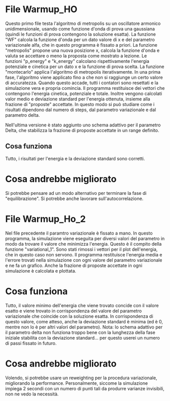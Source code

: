 # File Warmup_HO

Questo primo file testa l'algoritmo di metropolis su un oscillatore armonico unidimensionale, usando come
funzione d'onda di prova una gaussiana (quindi le funzioni di prova contengono la soluzione esatta). La 
funzione "WF" calcola la funzione d'onda per un dato valore di x e del parametro variazionale alfa, che in 
questo programma è fissato a priori. La funzione "metropolis" propone una nuova posizione x, calcola la 
funzione d'onda e valuta se accettare o meno la proposta come mostrato a lezione. Le funzioni "p_energy"
e "k_energy" calcolano rispettivamente l'energia potenziale e cinetica per un dato x e la funzione di prova
scelta. La funzione "montecarlo" applica l'algoritmo di metropolis iterativamente. In una prima fase, l'algoritmo
viene applicato fino a che non si raggiunge un certo valore di accuratezza. Quando questo accade, tutti i 
contatori sono resettati e la simulazione vera e propria comincia. Il programma restituisce dei vettori che 
contengono l'energia cinetica, potenziale e totale. Inoltre vengono calcolati valor medio e deviazione standard
per l'energia ottenuta, insieme alla frazione di "proposte" accettate. In questo modo si può studiare come 
i risultati dipendono dal numero di steps, dal parametro variazionale e dal parametro delta. 

Nell'ultima versione è stato aggiunto uno schema adattivo per il parametro Delta, che stabilizza la
frazione di proposte accettate in un range definito. 

## Cosa funziona

Tutto, i risultati per l'energia e la deviazione standard sono corretti. 

# Cosa andrebbe migliorato
Si potrebbe pensare ad un modo alternativo per terminare la fase di "equilibrazione". Si potrebbe anche 
lavorare sull'autocorrelazione.

# File Warmup_Ho_2

Nel file precedente il paramtro variazionale è fissato a mano. In questo programma, la simulazione viene eseguita
per diversi valori del parametro in modo da trovare il valore che minimizza l'energia. Questo è il compito della 
funzione "variational_1". Sono stati rimossi i vettori per il plot dell'energia, che in questo caso non servono.
Il programma restituisce l'energia media e l'errore trovati nella simulazione con ogni valore del parametro variazionale
e ne fa un grafico. Anche la frazione di proposte accettate in ogni simulazione è calcolata e plottata. 

# Cosa funziona

Tutto, il valore minimo dell'energia che viene trovato concide con il valore esatto e viene trovato in corrispondenza
del valore del parametro variazionale che coincide con la soluzione esatta. In corrispondenza di questo valore,
come atteso, anche la deviazione standard è minima (ed è 0, mentre non lo è per altri valori del parametro). 
Nota: lo schema adattivo per il parametro delta non funziona troppo bene con la lunghezza della fase iniziale
stabilita con la deviazione standard... per questo userei un numero di passi fissato in futuro.

# Cosa andrebbe migliorato

 Volendo, si potrebbe usare un reweighting per la procedura variazionale, migliorando la performance. Personalmente, 
 siccome la simulazione impiega 2 secondi con un numero di punti tali da produrre varianze invisibili, non ne vedo 
 la necessità. 


